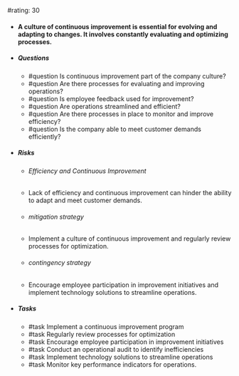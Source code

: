 #rating: 30
- #### A culture of continuous improvement is essential for evolving and adapting to changes. It involves constantly evaluating and optimizing processes.
- ##### Questions
  - #question Is continuous improvement part of the company culture?
  - #question Are there processes for evaluating and improving operations?
  - #question Is employee feedback used for improvement?
  - #question Are operations streamlined and efficient?
  - #question Are there processes in place to monitor and improve efficiency?
  - #question Is the company able to meet customer demands efficiently?
- ##### Risks

  - ###### Efficiency and Continuous Improvement
  - Lack of efficiency and continuous improvement can hinder the ability to adapt and meet customer demands.
  - ###### mitigation strategy
  - Implement a culture of continuous improvement and regularly review processes for optimization.
  - ###### contingency strategy
  - Encourage employee participation in improvement initiatives and implement technology solutions to streamline operations.
- ##### Tasks
  - #task Implement a continuous improvement program
  - #task  Regularly review processes for optimization
  - #task  Encourage employee participation in improvement initiatives
  - #task Conduct an operational audit to identify inefficiencies
  - #task  Implement technology solutions to streamline operations
  - #task  Monitor key performance indicators for operations.


